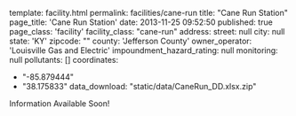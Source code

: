 template: facility.html
permalink: facilities/cane-run
title: "Cane Run Station"
page_title: 'Cane Run Station'
date: 2013-11-25 09:52:50
published: true
page_class: 'facility'
facility_class: "cane-run"
address: 
  street: null
  city: null
  state: 'KY'
  zipcode: ""
  county: 'Jefferson County'
owner_operator: 'Louisville Gas and Electric'
impoundment_hazard_rating: null
monitoring: null
pollutants: []
coordinates: 
  - "-85.879444"
  - "38.175833"
data_download: "static/data/CaneRun_DD.xlsx.zip"

Information Available Soon!
